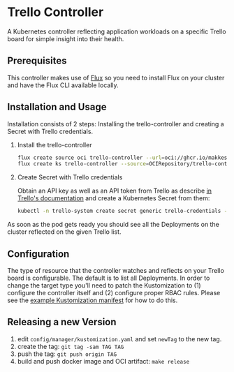 # Trello Controller

A Kubernetes controller reflecting application workloads on a specific Trello board for simple insight into their health.

## Prerequisites

This controller makes use of [Flux](https://fluxcd.io) so you need to install Flux on your cluster and have the Flux CLI available locally.

## Installation and Usage

Installation consists of 2 steps: Installing the trello-controller and creating a Secret with Trello credentials.

1. Install the trello-controller

   ```sh
   flux create source oci trello-controller --url=oci://ghcr.io/makkes/manifests/trello-controller --tag=v0.0.2 --interval=10m
   flux create ks trello-controller --source=OCIRepository/trello-controller --path=./config/default --interval=1h

1. Create Secret with Trello credentials
   
   Obtain an API key as well as an API token from Trello as describe [in Trello's documentation](https://developer.atlassian.com/cloud/trello/guides/rest-api/api-introduction/#authentication-and-authorization) and create a Kubernetes Secret from them:

   ```sh
   kubectl -n trello-system create secret generic trello-credentials --from-literal=api-key=YOUR_API_KEY --from-literal=api-token=YOUR_API_TOKEN --from-literal=list-id=YOUR_LIST_ID
   ```

As soon as the pod gets ready you should see all the Deployments on the cluster reflected on the given Trello list.

## Configuration

The type of resource that the controller watches and reflects on your Trello board is configurable. The default is to list all Deployments. In order to change the target type you'll need to patch the Kustomization to (1) configure the controller itself and (2) configure proper RBAC rules. Please see the [example Kustomization manifest](config/examples/watch-kustomizations.yaml) for how to do this.

## Releasing a new Version

1. edit `config/manager/kustomization.yaml` and set `newTag` to the new tag.
1. create the tag: `git tag -sam TAG TAG`
1. push the tag: `git push origin TAG`
1. build and push docker image and OCI artifact: `make release`
